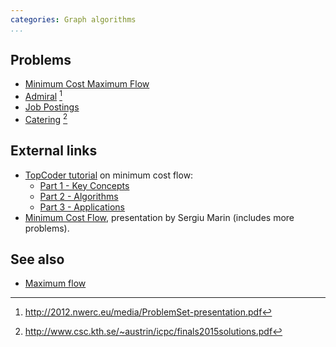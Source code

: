 ```yaml
---
categories: Graph algorithms
...
```


## Problems
* [Minimum Cost Maximum Flow](https://open.kattis.com/problems/mincostmaxflow)
* [Admiral](http://2012.nwerc.eu/media/NWERC_2012_ProblemSet_FINAL.pdf) [^1]
* [Job Postings](https://open.kattis.com/problems/jobpostings)
* [Catering](https://open.kattis.com/problems/catering) [^2]

## External links
* [TopCoder tutorial](https://www.topcoder.com/community/data-science/data-science-tutorials/) on minimum cost flow:
    * [Part 1 - Key Concepts](https://www.topcoder.com/community/data-science/data-science-tutorials/minimum-cost-flow-part-one-key-concepts/)
    * [Part 2 - Algorithms](https://www.topcoder.com/community/data-science/data-science-tutorials/minimum-cost-flow-part-two-algorithms/)
    * [Part 3 - Applications](https://www.topcoder.com/community/data-science/data-science-tutorials/minimum-cost-flow-part-three-applications/)
* [Minimum Cost Flow](https://drive.google.com/file/d/0B4Vakqjg6oPeNm13R2JVWkNERGM/view?usp=drive_web), presentation by Sergiu Marin (includes more problems).

## See also
* [Maximum flow]()

[^1]: <http://2012.nwerc.eu/media/ProblemSet-presentation.pdf>
[^2]: <http://www.csc.kth.se/~austrin/icpc/finals2015solutions.pdf>